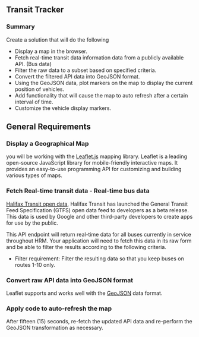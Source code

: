 ## Transit Tracker

### Summary
Create a solution that will do the following
* Display a map in the browser. 
* Fetch real-time transit data information data from a publicly available API. (Bus data)
* Filter the raw data to a subset based on specified criteria.
* Convert the filtered API data into GeoJSON format.
* Using the GeoJSON data, plot markers on the map to display the current position of vehicles.
* Add functionality that will cause the map to auto refresh after a certain interval of time.
* Customize the vehicle display markers.
## General Requirements
### Display a Geographical Map
 you will be working with the [Leaflet.js](https://leafletjs.com/) mapping library. Leaflet is a leading open-source JavaScript library for mobile-friendly interactive maps. It provides an easy-to-use programming API for customizing and building various types of maps.
### Fetch Real-time transit data - Real-time bus data
[Halifax Transit open data](https://www.halifax.ca/home/open-data/halifax-transit-open-data), Halifax Transit has launched the General Transit Feed Specification (GTFS) open data feed to developers as a beta release. This data is used by Google and other third-party developers to create apps for use by the public.

This API endpoint will return real-time data for all buses currently in service throughout HRM. Your application will need to fetch this data in its raw form and be able to filter the results according to the following criteria.

* Filter requirement: Filter the resulting data so that you keep buses on routes 1-10 only.

### Convert raw API data into GeoJSON format
Leaflet supports and works well with the [GeoJSON](http://geojson.org/) data format.

### Apply code to auto-refresh the map

After fifteen (15) seconds, re-fetch the updated API data and re-perform the GeoJSON transformation as necessary.
